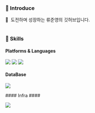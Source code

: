 ### 🤞 Introduce
<p>
  🤨&nbsp; 도전하며 성장하는 류준영의 깃허브입니다.  <br/><br/>
</p>


### 💪 Skills
#### Platforms & Languages ####
<p>
  <img src="https://img.shields.io/badge/Java-007396?style=flat-square&logo=Java&logoColor=white"/>
  <img src="https://img.shields.io/badge/SpringBoot-007396?style=flat-square&logo=SpringBoot&logoColor=white"/>
  <img src="https://img.shields.io/badge/Elasticsearch-007396?style=flat-square&logo=Elasticsearch&logoColor=white"/>
</p>

#### DataBase ####
<p>
  <img src="https://img.shields.io/badge/MySQL-007396?style=flat-square&logo=MySQL&logoColor=white"/>
</p>
#### Infra ####
<p>
  <img src="https://img.shields.io/badge/EC2-007396?style=flat-square&logo=EC2&logoColor=white"/>
</p>
